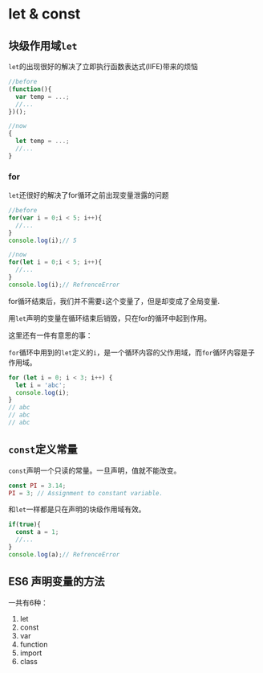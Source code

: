 # let & const

## 块级作用域`let`

`let`的出现很好的解决了立即执行函数表达式(IIFE)带来的烦恼

``` js
//before
(function(){
  var temp = ...;
  //...
})();

//now
{
  let temp = ...;
  //...
}
```

### for

`let`还很好的解决了for循环之前出现变量泄露的问题

``` js
//before
for(var i = 0;i < 5; i++){
  //...
}
console.log(i);// 5

//now
for(let i = 0;i < 5; i++){
  //...
}
console.log(i);// RefrenceError
```
for循环结束后，我们并不需要`i`这个变量了，但是却变成了全局变量.

用`let`声明的变量在循环结束后销毁，只在for的循环中起到作用。

这里还有一件有意思的事：

`for`循环中用到的`let`定义的`i`，是一个循环内容的父作用域，而`for`循环内容是子作用域。

``` js
for (let i = 0; i < 3; i++) {
  let i = 'abc';
  console.log(i);
}
// abc
// abc
// abc
```

## `const`定义常量

`const`声明一个只读的常量。一旦声明，值就不能改变。

``` js
const PI = 3.14;
PI = 3; // Assignment to constant variable.
```

和`let`一样都是只在声明的块级作用域有效。

``` js
if(true){
  const a = 1;
  //...
}
console.log(a);// RefrenceError
```

## ES6 声明变量的方法

一共有6种：

1. let
2. const
3. var
4. function
5. import
6. class
